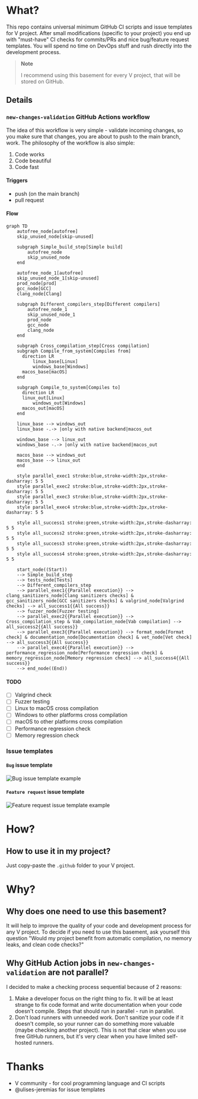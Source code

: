 # What?

This repo contains universal minimum GitHub CI scripts and issue templates for V project.
After small modifications (specific to your project) you end up with "must-have" CI checks for
commits/PRs and nice bug/feature request templates. You will spend no time on DevOps stuff
and rush directly into the development process.

> **Note**
>
> I recommend using this basement for every V project, that will be stored on GitHub.

## Details

### `new-changes-validation` GitHub Actions workflow

The idea of this workflow is very simple - validate incoming changes,
so you make sure that changes, you are about to push to the main branch, work.
The philosophy of the workflow is also simple:

1. Code works
2. Code beautiful
3. Code fast

#### Triggers

- push (on the main branch)
- pull request

#### Flow

```mermaid
graph TD
	autofree_node[autofree]
	skip_unused_node[skip-unused]

	subgraph Simple_build_step[Simple build]
		autofree_node
		skip_unused_node
	end

	autofree_node_1[autofree]
	skip_unused_node_1[skip-unused]
	prod_node[prod]
	gcc_node[GCC]
	clang_node[Clang]

	subgraph Different_compilers_step[Different compilers]
		autofree_node_1
		skip_unused_node_1
		prod_node
		gcc_node
		clang_node
	end

	subgraph Cross_compilation_step[Cross compilation]
    subgraph Compile_from_system[Compiles from]
      direction LR
		  linux_base[Linux]
		  windows_base[Windows]
      macos_base[macOS]
    end

    subgraph Compile_to_system[Compiles to]
      direction LR
      linux_out[Linux]
		  windows_out[Windows]
      macos_out[macOS]
    end

    linux_base --> windows_out
    linux_base -.-> |only with native backend|macos_out

    windows_base --> linux_out
    windows_base -.-> |only with native backend|macos_out

    macos_base --> windows_out
    macos_base --> linux_out
	end

	style parallel_exec1 stroke:blue,stroke-width:2px,stroke-dasharray: 5 5
	style parallel_exec2 stroke:blue,stroke-width:2px,stroke-dasharray: 5 5
	style parallel_exec3 stroke:blue,stroke-width:2px,stroke-dasharray: 5 5
	style parallel_exec4 stroke:blue,stroke-width:2px,stroke-dasharray: 5 5

	style all_success1 stroke:green,stroke-width:2px,stroke-dasharray: 5 5
	style all_success2 stroke:green,stroke-width:2px,stroke-dasharray: 5 5
	style all_success3 stroke:green,stroke-width:2px,stroke-dasharray: 5 5
	style all_success4 stroke:green,stroke-width:2px,stroke-dasharray: 5 5

	start_node((Start))
	--> Simple_build_step
	--> tests_node[Tests]
	--> Different_compilers_step
	--> parallel_exec1{{Parallel execution}} --> clang_sanitizers_node[Clang sanitizers checks] & gcc_sanitizers_node[GCC sanitizers checks] & valgrind_node[Valgrind checks] --> all_success1{{All success}}
	--> fuzzer_node[Fuzzer testing]
	--> parallel_exec2{{Parallel execution}} --> Cross_compilation_step & Vab_compilation_node[Vab compilation] --> all_success2{{All success}}
	--> parallel_exec3{{Parallel execution}} --> format_node[Format check] & documentation_node[Documentation check] & vet_node[Vet check] --> all_success3{{All success}}
	--> parallel_exec4{{Parallel execution}} --> performance_regression_node[Performance regression check] & memory_regression_node[Memory regression check] --> all_success4{{All success}}
	--> end_node((End))
```

#### TODO
- [ ] Valgrind check
- [ ] Fuzzer testing
- [ ] Linux to macOS cross compilation
- [ ] Windows to other platforms cross compilation
- [ ] macOS to other platforms cross compilation
- [ ] Performance regression check
- [ ] Memory regression check

### Issue templates

#### `Bug` issue template

![Bug issue template example](https://user-images.githubusercontent.com/36485221/219885209-8343f5cf-fbab-428f-8090-f7b1979a5c62.png)

#### `Feature request` issue template

![Feature request issue template example](https://user-images.githubusercontent.com/36485221/219885262-3f770c2b-a51a-4c95-8954-43ff97fc792d.png)

# How?

## How to use it in my project?

Just copy-paste the `.github` folder to your V project.

# Why?

## Why does one need to use this basement?

It will help to improve the quality of your code and development process for any V project.
To decide if you need to use this basement, ask yourself this question
"Would my project benefit from automatic compilation, no memory leaks, and clean code checks?"

## Why GitHub Action jobs in `new-changes-validation` are not parallel?

I decided to make a checking process sequential because of 2 reasons:

1. Make a developer focus on the right thing to fix.
It will be at least strange to fix code format and write documentation
when your code doesn't compile. Steps that should run in parallel - run in parallel.
2. Don't load runners with unneeded work.
Don't sanitize your code if it doesn't compile, so your runner can do something more valuable
(maybe checking another project). This is not that clear when you use free GitHub runners,
but it's very clear when you have limited self-hosted runners.

# Thanks

- V community - for cool programming language and CI scripts
- @ulises-jeremias for issue templates
